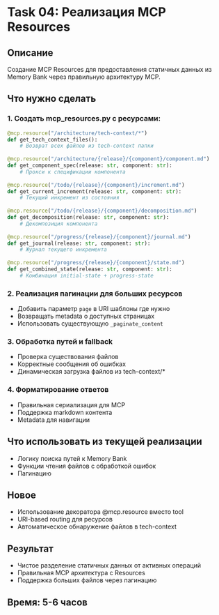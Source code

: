 # Task 04: Реализация MCP Resources

## Описание
Создание MCP Resources для предоставления статичных данных из Memory Bank через правильную архитектуру MCP.

## Что нужно сделать

### 1. Создать mcp_resources.py с ресурсами:
```python
@mcp.resource("/architecture/tech-context/*")
def get_tech_context_files():
    # Возврат всех файлов из tech-context папки
    
@mcp.resource("/architecture/{release}/{component}/component.md")
def get_component_spec(release: str, component: str):
    # Прокси к спецификации компонента
    
@mcp.resource("/todo/{release}/{component}/increment.md")
def get_current_increment(release: str, component: str):
    # Текущий инкремент из состояния
    
@mcp.resource("/todo/{release}/{component}/decomposition.md")
def get_decomposition(release: str, component: str):
    # Декомпозиция компонента
    
@mcp.resource("/progress/{release}/{component}/journal.md")
def get_journal(release: str, component: str):
    # Журнал текущего инкремента
    
@mcp.resource("/progress/{release}/{component}/state.md")
def get_combined_state(release: str, component: str):
    # Комбинация initial-state + progress-state
```

### 2. Реализация пагинации для больших ресурсов
- Добавить параметр `page` в URI шаблоны где нужно
- Возвращать metadata о доступных страницах
- Использовать существующую `_paginate_content`

### 3. Обработка путей и fallback
- Проверка существования файлов
- Корректные сообщения об ошибках
- Динамическая загрузка файлов из tech-context/*

### 4. Форматирование ответов
- Правильная сериализация для MCP
- Поддержка markdown контента
- Metadata для навигации

## Что использовать из текущей реализации
- Логику поиска путей к Memory Bank
- Функции чтения файлов с обработкой ошибок
- Пагинацию

## Новое
- Использование декоратора @mcp.resource вместо tool
- URI-based routing для ресурсов
- Автоматическое обнаружение файлов в tech-context

## Результат
- Чистое разделение статичных данных от активных операций
- Правильная MCP архитектура с Resources
- Поддержка больших файлов через пагинацию

## Время: 5-6 часов